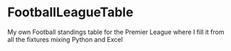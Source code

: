 # FootballLeagueTable
My own Football standings table for the Premier League where I fill it from all the fixtures mixing Python and Excel
